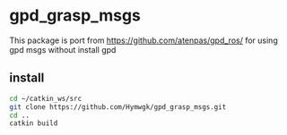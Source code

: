 # gpd_grasp_msgs

This package is port from https://github.com/atenpas/gpd_ros/ for using gpd msgs without install gpd

## install 

```bash
cd ~/catkin_ws/src
git clone https://github.com/Hymwgk/gpd_grasp_msgs.git
cd ..
catkin build
```

